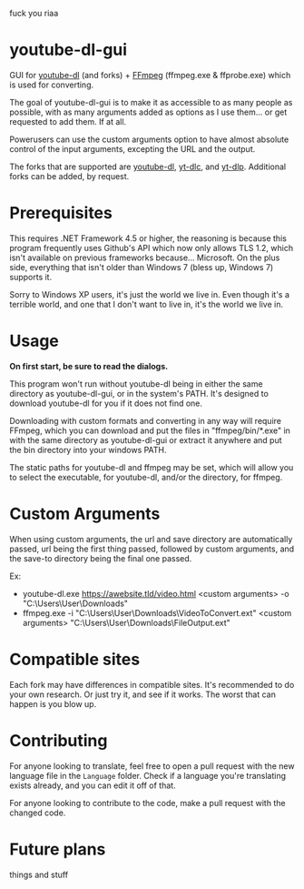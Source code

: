 fuck you riaa

# youtube-dl-gui
GUI for [youtube-dl](https://ytdl-org.github.io/youtube-dl/) (and forks) + [FFmpeg](https://ffmpeg.org/) (ffmpeg.exe & ffprobe.exe) which is used for converting.

The goal of youtube-dl-gui is to make it as accessible to as many people as possible, with as many arguments added as options as I use them... or get requested to add them. If at all.

Powerusers can use the custom arguments option to have almost absolute control of the input arguments, excepting the URL and the output.

The forks that are supported are [youtube-dl](https://github.com/ytdl-org/youtube-dl), [yt-dlc](https://github.com/blackjack4494/yt-dlc), and [yt-dlp](https://github.com/yt-dlp/yt-dlp). Additional forks can be added, by request.

# Prerequisites

This requires .NET Framework 4.5 or higher, the reasoning is because this program frequently uses Github's API which now only allows TLS 1.2, which isn't available on previous frameworks because... Microsoft. On the plus side, everything that isn't older than Windows 7 (bless up, Windows 7) supports it.

Sorry to Windows XP users, it's just the world we live in. Even though it's a terrible world, and one that I don't want to live in, it's the world we live in.

# Usage

**On first start, be sure to read the dialogs.**

This program won't run without youtube-dl being in either the same directory as youtube-dl-gui, or in the system's PATH. It's designed to download youtube-dl for you if it does not find one.

Downloading with custom formats and converting in any way will require FFmpeg, which you can download and put the files in "ffmpeg/bin/*.exe" in with the same directory as youtube-dl-gui or extract it anywhere and put the bin directory into your windows PATH.

The static paths for youtube-dl and ffmpeg may be set, which will allow you to select the executable, for youtube-dl, and/or the directory, for ffmpeg.

# Custom Arguments

When using custom arguments, the url and save directory are automatically passed, url being the first thing passed, followed by custom arguments, and the save-to directory being the final one passed.

Ex:  
* youtube-dl.exe https://awebsite.tld/video.html \<custom arguments> -o "C:\Users\User\Downloads\"  
* ffmpeg.exe -i "C:\Users\User\Downloads\VideoToConvert.ext" \<custom arguments> "C:\Users\User\Downloads\FileOutput.ext"

# Compatible sites

Each fork may have differences in compatible sites. It's recommended to do your own research. Or just try it, and see if it works. The worst that can happen is you blow up.

# Contributing

For anyone looking to translate, feel free to open a pull request with the new language file in the `Language` folder. Check if a language you're translating exists already, and you can edit it off of that.

For anyone looking to contribute to the code, make a pull request with the changed code.

# Future plans

things and stuff
